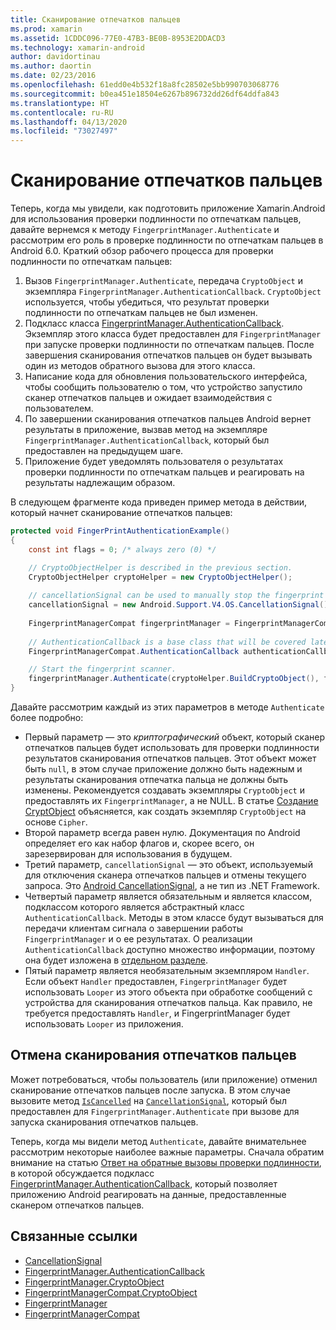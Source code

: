```yaml
---
title: Сканирование отпечатков пальцев
ms.prod: xamarin
ms.assetid: 1CDDC096-77E0-47B3-BE0B-8953E2DDACD3
ms.technology: xamarin-android
author: davidortinau
ms.author: daortin
ms.date: 02/23/2016
ms.openlocfilehash: 61edd0e4b532f18a8fc28502e5bb990703068776
ms.sourcegitcommit: b0ea451e18504e6267b896732dd26df64ddfa843
ms.translationtype: HT
ms.contentlocale: ru-RU
ms.lasthandoff: 04/13/2020
ms.locfileid: "73027497"
---
```

# <a name="scanning-for-fingerprints"></a>Сканирование отпечатков пальцев

Теперь, когда мы увидели, как подготовить приложение Xamarin.Android для использования проверки подлинности по отпечаткам пальцев, давайте вернемся к методу `FingerprintManager.Authenticate` и рассмотрим его роль в проверке подлинности по отпечаткам пальцев в Android 6.0. Краткий обзор рабочего процесса для проверки подлинности по отпечаткам пальцев:

1. Вызов `FingerprintManager.Authenticate`, передача `CryptoObject` и экземпляра `FingerprintManager.AuthenticationCallback`. `CryptoObject` используется, чтобы убедиться, что результат проверки подлинности по отпечаткам пальцев не был изменен. 
2. Подкласс класса [FingerprintManager.AuthenticationCallback](https://developer.android.com/reference/android/hardware/fingerprint/FingerprintManager.AuthenticationCallback.html). Экземпляр этого класса будет предоставлен для `FingerprintManager` при запуске проверки подлинности по отпечаткам пальцев. После завершения сканирования отпечатков пальцев он будет вызывать один из методов обратного вызова для этого класса.
3. Написание кода для обновления пользовательского интерфейса, чтобы сообщить пользователю о том, что устройство запустило сканер отпечатков пальцев и ожидает взаимодействия с пользователем. 
4. По завершении сканирования отпечатков пальцев Android вернет результаты в приложение, вызвав метод на экземпляре `FingerprintManager.AuthenticationCallback`, который был предоставлен на предыдущем шаге.
5. Приложение будет уведомлять пользователя о результатах проверки подлинности по отпечаткам пальцев и реагировать на результаты надлежащим образом. 

В следующем фрагменте кода приведен пример метода в действии, который начнет сканирование отпечатков пальцев:

```csharp
protected void FingerPrintAuthenticationExample()
{
    const int flags = 0; /* always zero (0) */

    // CryptoObjectHelper is described in the previous section.
    CryptoObjectHelper cryptoHelper = new CryptoObjectHelper();    
    
    // cancellationSignal can be used to manually stop the fingerprint scanner. 
    cancellationSignal = new Android.Support.V4.OS.CancellationSignal();
    
    FingerprintManagerCompat fingerprintManager = FingerprintManagerCompat.From(this);
    
    // AuthenticationCallback is a base class that will be covered later on in this guide.
    FingerprintManagerCompat.AuthenticationCallback authenticationCallback = new MyAuthCallbackSample(this);

    // Start the fingerprint scanner.
    fingerprintManager.Authenticate(cryptoHelper.BuildCryptoObject(), flags, cancellationSignal, authenticationCallback, null);
}
```

Давайте рассмотрим каждый из этих параметров в методе `Authenticate` более подробно:

- Первый параметр — это _криптографический_ объект, который сканер отпечатков пальцев будет использовать для проверки подлинности результатов сканирования отпечатков пальцев. Этот объект может быть `null`, в этом случае приложение должно быть надежным и результаты сканирования отпечатка пальца не должны быть изменены. Рекомендуется создавать экземпляры `CryptoObject` и предоставлять их `FingerprintManager`, а не NULL. В статье [Создание CryptObject](~/android/platform/fingerprint-authentication/creating-a-cryptoobject.md) объясняется, как создать экземпляр `CryptoObject` на основе `Cipher`.
- Второй параметр всегда равен нулю. Документация по Android определяет его как набор флагов и, скорее всего, он зарезервирован для использования в будущем. 
- Третий параметр, `cancellationSignal` — это объект, используемый для отключения сканера отпечатков пальцев и отмены текущего запроса. Это [Android CancellationSignal](https://developer.android.com/reference/android/os/CancellationSignal.html), а не тип из .NET Framework.
- Четвертый параметр является обязательным и является классом, подклассом которого является абстрактный класс `AuthenticationCallback`. Методы в этом классе будут вызываться для передачи клиентам сигнала о завершении работы `FingerprintManager` и о ее результатах. О реализации `AuthenticationCallback` доступно множество информации, поэтому она будет изложена в [отдельном разделе](~/android/platform/fingerprint-authentication/fingerprint-authentication-callbacks.md).
- Пятый параметр является необязательным экземпляром `Handler`. Если объект `Handler` предоставлен, `FingerprintManager` будет использовать `Looper` из этого объекта при обработке сообщений с устройства для сканирования отпечатков пальца. Как правило, не требуется предоставлять `Handler`, и FingerprintManager будет использовать `Looper` из приложения.

## <a name="cancelling-a-fingerprint-scan"></a>Отмена сканирования отпечатков пальцев

Может потребоваться, чтобы пользователь (или приложение) отменил сканирование отпечатков пальцев после запуска. В этом случае вызовите метод [`IsCancelled`](https://developer.android.com/reference/android/os/CancellationSignal.html#isCanceled()) на [`CancellationSignal`](https://developer.android.com/reference/android/os/CancellationSignal.html), который был предоставлен для `FingerprintManager.Authenticate` при вызове для запуска сканирования отпечатков пальцев.

Теперь, когда мы видели метод `Authenticate`, давайте внимательнее рассмотрим некоторые наиболее важные параметры. Сначала обратим внимание на статью [Ответ на обратные вызовы проверки подлинности](~/android/platform/fingerprint-authentication/fingerprint-authentication-callbacks.md), в которой обсуждается подкласс [FingerprintManager.AuthenticationCallback](https://developer.android.com/reference/android/hardware/fingerprint/FingerprintManager.AuthenticationCallback.html), который позволяет приложению Android реагировать на данные, предоставленные сканером отпечатков пальцев.

## <a name="related-links"></a>Связанные ссылки

- [CancellationSignal](https://developer.android.com/reference/android/os/CancellationSignal.html)
- [FingerprintManager.AuthenticationCallback](https://developer.android.com/reference/android/hardware/fingerprint/FingerprintManager.AuthenticationCallback.html)
- [FingerprintManager.CryptoObject](https://developer.android.com/reference/android/hardware/fingerprint/FingerprintManager.CryptoObject.html)
- [FingerprintManagerCompat.CryptoObject](https://developer.android.com/reference/android/support/v4/hardware/fingerprint/FingerprintManagerCompat.CryptoObject.html)
- [FingerprintManager](https://developer.android.com/reference/android/hardware/fingerprint/FingerprintManager.html)
- [FingerprintManagerCompat](https://developer.android.com/reference/android/support/v4/hardware/fingerprint/FingerprintManagerCompat.html)
